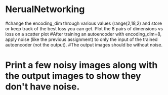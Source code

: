 # NerualNetworking
#change the encoding_dim through various values (range(2,18,2) and store or keep track of the best loss you can get. Plot the 8 pairs of dimensions vs loss on a scatter plot
#After training an autoencoder with encoding_dim=8, apply noise (like the previous assignment) to only the input of the trained autoencoder (not the output). 
#The output images should be without noise.
# Print a few noisy images along with the output images to show they don't have noise.
